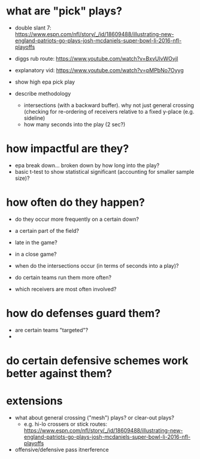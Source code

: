 
# what are "pick" plays?

+ double slant 7: https://www.espn.com/nfl/story/_/id/18609488/illustrating-new-england-patriots-go-plays-josh-mcdaniels-super-bowl-li-2016-nfl-playoffs
+ diggs rub route: https://www.youtube.com/watch?v=BxvUlvWOvjI
+ explanatory vid: https://www.youtube.com/watch?v=pMPbNo7Oyyg

+ show high epa pick play
+ describe methodology
  + intersections (with a backward buffer). why not just general crossing (checking for re-ordering of receivers relative to a fixed y-place (e.g. sideline)
  + how many seconds into the play (2 sec?)


# how impactful are they?

+ epa break down... broken down by how long into the play?
+ basic t-test to show statistical significant (accounting for smaller sample size)?

# how often do they happen?

+ do they occur more frequently on a certain down? 
+ a certain part of the field?
+ late in the game?
+ in a close game?
+ when do the intersections occur (in terms of seconds into a play)?

+ do certain teams run them more often?
+ which receivers are most often involved?

# how do defenses guard them?

+ are certain teams "targeted"?
+

# do certain defensive schemes work better against them?


# extensions

+ what about general crossing ("mesh") plays? or clear-out plays?
  + e.g. hi-lo crossers or stick routes: https://www.espn.com/nfl/story/_/id/18609488/illustrating-new-england-patriots-go-plays-josh-mcdaniels-super-bowl-li-2016-nfl-playoffs
+ offensive/defensive pass itnerference